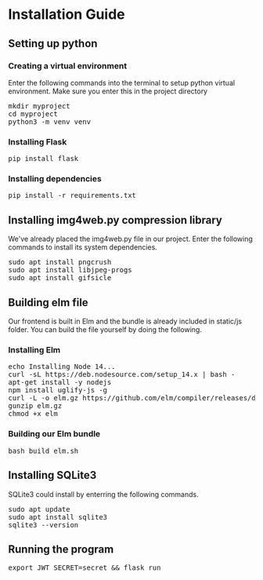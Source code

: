 # Installation Guide

## Setting up python

### Creating a virtual environment
Enter the following commands into the terminal to setup python virtual environment. Make sure you enter this in the project directory
<pre>
mkdir myproject
cd myproject
python3 -m venv venv
</pre>
### Installing Flask
<pre>
pip install flask
</pre>
### Installing dependencies
<pre>
pip install -r requirements.txt
</pre>

## Installing img4web.py compression library
We've already placed the img4web.py file in our project. Enter the following commands to install its system dependencies.
<pre>
sudo apt install pngcrush
sudo apt install libjpeg-progs
sudo apt install gifsicle
</pre>
## Building elm file
Our frontend is built in Elm and the bundle is already included in static/js folder. You can build the file yourself by doing the following.
### Installing Elm
<pre>
echo Installing Node 14...
curl -sL https://deb.nodesource.com/setup_14.x | bash -
apt-get install -y nodejs
npm install uglify-js -g
curl -L -o elm.gz https://github.com/elm/compiler/releases/download/0.19.1/binary-for-linux-64-bit.gz
gunzip elm.gz
chmod +x elm
</pre>
### Building our Elm bundle
<pre>
bash build_elm.sh
</pre>
## Installing SQLite3
SQLite3 could install by enterring the following commands.
<pre>
sudo apt update
sudo apt install sqlite3
sqlite3 --version
</pre>
## Running the program
<pre>
export JWT_SECRET=secret && flask run
</pre>
